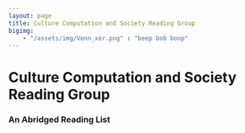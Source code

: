 ```yaml
---
layout: page
title: Culture Computation and Society Reading Group
bigimg:
	- "/assets/img/Venn_xor.png" : "beep bob boop"
---
```


# Culture Computation and Society Reading Group



### An Abridged Reading List
